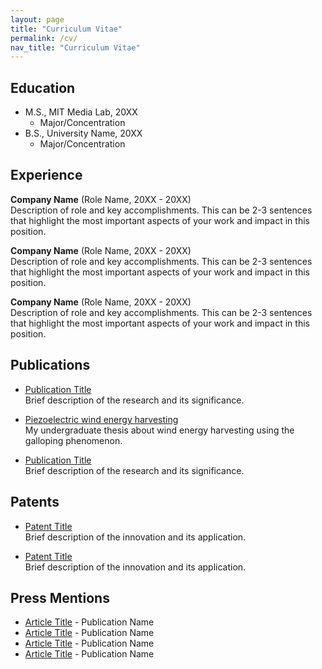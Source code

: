 ```yaml
---
layout: page
title: "Curriculum Vitae"
permalink: /cv/
nav_title: "Curriculum Vitae"
---
```


## Education

- M.S., MIT Media Lab, 20XX
  - Major/Concentration
- B.S., University Name, 20XX
  - Major/Concentration

## Experience

**Company Name** (Role Name, 20XX - 20XX)  
Description of role and key accomplishments. This can be 2-3 sentences that highlight the most important aspects of your work and impact in this position.

**Company Name** (Role Name, 20XX - 20XX)  
Description of role and key accomplishments. This can be 2-3 sentences that highlight the most important aspects of your work and impact in this position.

**Company Name** (Role Name, 20XX - 20XX)  
Description of role and key accomplishments. This can be 2-3 sentences that highlight the most important aspects of your work and impact in this position.

## Publications

- [Publication Title](link-to-publication)  
  Brief description of the research and its significance.

- [Piezoelectric wind energy harvesting](link-to-publication)  
  My undergraduate thesis about wind energy harvesting using the galloping phenomenon.

- [Publication Title](link-to-publication)  
  Brief description of the research and its significance.

## Patents

- [Patent Title](link-to-patent)  
  Brief description of the innovation and its application.

- [Patent Title](link-to-patent)  
  Brief description of the innovation and its application.

## Press Mentions

- [Article Title](link-to-article) - Publication Name
- [Article Title](link-to-article) - Publication Name
- [Article Title](link-to-article) - Publication Name
- [Article Title](link-to-article) - Publication Name 